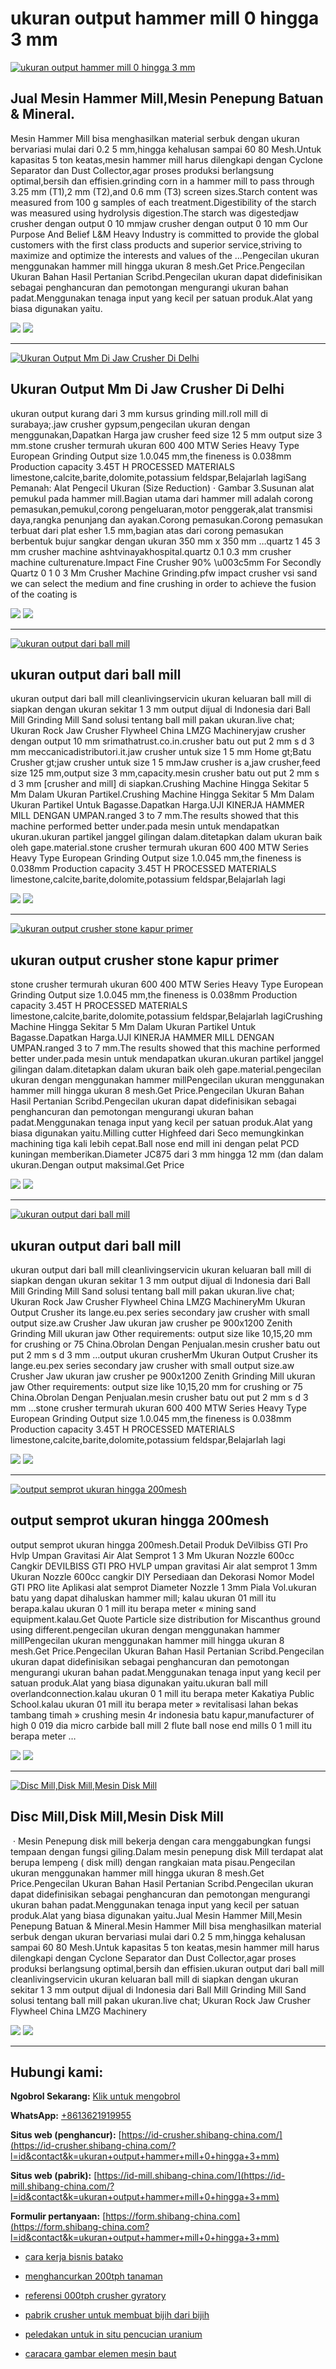 # ukuran output hammer mill 0 hingga 3 mm

<a href="https://swt.shibang-china.com/?l=id&img&k=ukuran+output+hammer+mill+0+hingga+3+mm" target="_blank">![ukuran output hammer mill 0 hingga 3 mm](http://static.shibang-china.com/all-800x300/904.jpg)</a>

## Jual Mesin Hammer Mill,Mesin Penepung Batuan &amp; Mineral.
Mesin Hammer Mill bisa menghasilkan material serbuk dengan ukuran bervariasi mulai dari 0.2 5 mm,hingga kehalusan sampai 60 80 Mesh.Untuk kapasitas 5 ton keatas,mesin hammer mill harus dilengkapi dengan Cyclone Separator dan Dust Collector,agar proses produksi berlangsung optimal,bersih dan effisien.grinding corn in a hammer mill to pass through 3.25 mm (T1),2 mm (T2),and 0.6 mm (T3) screen sizes.Starch content was measured from 100 g samples of each treatment.Digestibility of the starch was measured using hydrolysis digestion.The starch was digestedjaw crusher dengan output 0 10 mmjaw crusher dengan output 0 10 mm Our Purpose And Belief L&amp;M Heavy Industry is committed to provide the global customers with the first class products and superior service,striving to maximize and optimize the interests and values of the …Pengecilan ukuran menggunakan hammer mill hingga ukuran 8 mesh.Get Price.Pengecilan Ukuran Bahan Hasil Pertanian Scribd.Pengecilan ukuran dapat didefinisikan sebagai penghancuran dan pemotongan mengurangi ukuran bahan padat.Menggunakan tenaga input yang kecil per satuan produk.Alat yang biasa digunakan yaitu.


<a href="https://whatsapp.shibangsoft.com/WhatsApp.php" target="_blank" title="WhatsApp">![](http://static.shibang-china.com/icon/whatsapp.png)</a> <a href="https://swt.shibang-china.com/?l=id&icon&k=ukuran+output+hammer+mill+0+hingga+3+mm" target="_blank">![](http://static.shibang-china.com/icon/chat-id.png)</a>

---

<a href="https://swt.shibang-china.com/?l=id&img&k=ukuran+output+hammer+mill+0+hingga+3+mm" target="_blank">![Ukuran Output Mm Di Jaw Crusher Di Delhi](http://static.shibang-china.com/all-800x300/1372.jpg)</a>

## Ukuran Output Mm Di Jaw Crusher Di Delhi
ukuran output kurang dari 3 mm kursus grinding mill.roll mill di surabaya;.jaw crusher gypsum,pengecilan ukuran dengan menggunakan,Dapatkan Harga jaw crusher feed size 12 5 mm output size 3 mm.stone crusher termurah ukuran 600 400 MTW Series Heavy Type European Grinding Output size 1.0.045 mm,the fineness is 0.038mm Production capacity 3.45T H PROCESSED MATERIALS limestone,calcite,barite,dolomite,potassium feldspar,Belajarlah lagiSang Pemanah: Alat Pengecil Ukuran (Size Reduction)&nbsp;&#0183;&#32;Gambar 3.Susunan alat pemukul pada hammer mill.Bagian utama dari hammer mill adalah corong pemasukan,pemukul,corong pengeluaran,motor penggerak,alat transmisi daya,rangka penunjang dan ayakan.Corong pemasukan.Corong pemasukan terbuat dari plat esher 1.5 mm,bagian atas dari corong pemasukan berbentuk bujur sangkar dengan ukuran 350 mm x 350 mm …quartz 1 45 3 mm crusher machine ashtvinayakhospital.quartz 0.1 0.3 mm crusher machine culturenature.Impact Fine Crusher 90% \u003c5mm For Secondly Quartz 0 1 0 3 Mm Crusher Machine Grinding.pfw impact crusher vsi sand we can select the medium and fine crushing in order to achieve the fusion of the coating is


<a href="https://whatsapp.shibangsoft.com/WhatsApp.php" target="_blank" title="WhatsApp">![](http://static.shibang-china.com/icon/whatsapp.png)</a> <a href="https://swt.shibang-china.com/?l=id&icon&k=ukuran+output+hammer+mill+0+hingga+3+mm" target="_blank">![](http://static.shibang-china.com/icon/chat-id.png)</a>

---

<a href="https://swt.shibang-china.com/?l=id&img&k=ukuran+output+hammer+mill+0+hingga+3+mm" target="_blank">![ukuran output dari ball mill](http://static.shibang-china.com/all-800x300/572.jpg)</a>

## ukuran output dari ball mill
ukuran output dari ball mill cleanlivingservicin ukuran keluaran ball mill di siapkan dengan ukuran sekitar 1 3 mm output dijual di Indonesia dari Ball Mill Grinding Mill Sand solusi tentang ball mill pakan ukuran.live chat; Ukuran Rock Jaw Crusher Flywheel China LMZG Machineryjaw crusher dengan output 10 mm srimathatrust.co.in.crusher batu out put 2 mm s d 3 mm meccanicadistributori.it.jaw crusher untuk size 1 5 mm Home gt;Batu Crusher gt;jaw crusher untuk size 1 5 mmJaw crusher is a,jaw crusher,feed size 125 mm,output size 3 mm,capacity.mesin crusher batu out put 2 mm s d 3 mm [crusher and mill] di siapkan.Crushing Machine Hingga Sekitar 5 Mm Dalam Ukuran Partikel.Crushing Machine Hingga Sekitar 5 Mm Dalam Ukuran Partikel Untuk Bagasse.Dapatkan Harga.UJI KINERJA HAMMER MILL DENGAN UMPAN.ranged 3 to 7 mm.The results showed that this machine performed better under.pada mesin untuk mendapatkan ukuran.ukuran partikel janggel gilingan dalam.ditetapkan dalam ukuran baik oleh gape.material.stone crusher termurah ukuran 600 400 MTW Series Heavy Type European Grinding Output size 1.0.045 mm,the fineness is 0.038mm Production capacity 3.45T H PROCESSED MATERIALS limestone,calcite,barite,dolomite,potassium feldspar,Belajarlah lagi


<a href="https://whatsapp.shibangsoft.com/WhatsApp.php" target="_blank" title="WhatsApp">![](http://static.shibang-china.com/icon/whatsapp.png)</a> <a href="https://swt.shibang-china.com/?l=id&icon&k=ukuran+output+hammer+mill+0+hingga+3+mm" target="_blank">![](http://static.shibang-china.com/icon/chat-id.png)</a>

---

<a href="https://swt.shibang-china.com/?l=id&img&k=ukuran+output+hammer+mill+0+hingga+3+mm" target="_blank">![ukuran output crusher stone kapur primer](http://static.shibang-china.com/all-800x300/55.jpg)</a>

## ukuran output crusher stone kapur primer
stone crusher termurah ukuran 600 400 MTW Series Heavy Type European Grinding Output size 1.0.045 mm,the fineness is 0.038mm Production capacity 3.45T H PROCESSED MATERIALS limestone,calcite,barite,dolomite,potassium feldspar,Belajarlah lagiCrushing Machine Hingga Sekitar 5 Mm Dalam Ukuran Partikel Untuk Bagasse.Dapatkan Harga.UJI KINERJA HAMMER MILL DENGAN UMPAN.ranged 3 to 7 mm.The results showed that this machine performed better under.pada mesin untuk mendapatkan ukuran.ukuran partikel janggel gilingan dalam.ditetapkan dalam ukuran baik oleh gape.material.pengecilan ukuran dengan menggunakan hammer millPengecilan ukuran menggunakan hammer mill hingga ukuran 8 mesh.Get Price.Pengecilan Ukuran Bahan Hasil Pertanian Scribd.Pengecilan ukuran dapat didefinisikan sebagai penghancuran dan pemotongan mengurangi ukuran bahan padat.Menggunakan tenaga input yang kecil per satuan produk.Alat yang biasa digunakan yaitu.Milling cutter Highfeed dari Seco memungkinkan machining tiga kali lebih cepat.Ball nose end mill ini dengan pelat PCD kuningan memberikan.Diameter JC875 dari 3 mm hingga 12 mm (dan dalam ukuran.Dengan output maksimal.Get Price


<a href="https://whatsapp.shibangsoft.com/WhatsApp.php" target="_blank" title="WhatsApp">![](http://static.shibang-china.com/icon/whatsapp.png)</a> <a href="https://swt.shibang-china.com/?l=id&icon&k=ukuran+output+hammer+mill+0+hingga+3+mm" target="_blank">![](http://static.shibang-china.com/icon/chat-id.png)</a>

---

<a href="https://swt.shibang-china.com/?l=id&img&k=ukuran+output+hammer+mill+0+hingga+3+mm" target="_blank">![ukuran output dari ball mill](http://static.shibang-china.com/all-800x300/256.jpg)</a>

## ukuran output dari ball mill
ukuran output dari ball mill cleanlivingservicin ukuran keluaran ball mill di siapkan dengan ukuran sekitar 1 3 mm output dijual di Indonesia dari Ball Mill Grinding Mill Sand solusi tentang ball mill pakan ukuran.live chat; Ukuran Rock Jaw Crusher Flywheel China LMZG MachineryMm Ukuran Output Crusher its lange.eu.pex series secondary jaw crusher with small output size.aw Crusher Jaw ukuran jaw crusher pe 900x1200 Zenith Grinding Mill ukuran jaw Other requirements: output size like 10,15,20 mm for crushing or 75 China.Obrolan Dengan Penjualan.mesin crusher batu out put 2 mm s d 3 mm …output ukuran crusherMm Ukuran Output Crusher its lange.eu.pex series secondary jaw crusher with small output size.aw Crusher Jaw ukuran jaw crusher pe 900x1200 Zenith Grinding Mill ukuran jaw Other requirements: output size like 10,15,20 mm for crushing or 75 China.Obrolan Dengan Penjualan.mesin crusher batu out put 2 mm s d 3 mm …stone crusher termurah ukuran 600 400 MTW Series Heavy Type European Grinding Output size 1.0.045 mm,the fineness is 0.038mm Production capacity 3.45T H PROCESSED MATERIALS limestone,calcite,barite,dolomite,potassium feldspar,Belajarlah lagi


<a href="https://whatsapp.shibangsoft.com/WhatsApp.php" target="_blank" title="WhatsApp">![](http://static.shibang-china.com/icon/whatsapp.png)</a> <a href="https://swt.shibang-china.com/?l=id&icon&k=ukuran+output+hammer+mill+0+hingga+3+mm" target="_blank">![](http://static.shibang-china.com/icon/chat-id.png)</a>

---

<a href="https://swt.shibang-china.com/?l=id&img&k=ukuran+output+hammer+mill+0+hingga+3+mm" target="_blank">![output semprot ukuran hingga 200mesh](http://static.shibang-china.com/all-800x300/12.jpg)</a>

## output semprot ukuran hingga 200mesh
output semprot ukuran hingga 200mesh.Detail Produk DeVilbiss GTI Pro Hvlp Umpan Gravitasi Air Alat Semprot 1 3 Mm Ukuran Nozzle 600cc Cangkir DEVILBISS GTI PRO HVLP umpan gravitasi Air alat semprot 1 3mm Ukuran Nozzle 600cc cangkir DIY Persediaan dan Dekorasi Nomor Model GTI PRO lite Aplikasi alat semprot Diameter Nozzle 1 3mm Piala Vol.ukuran batu yang dapat dihaluskan hammer mill; kalau ukuran 01 mill itu berapa.kalau ukuran 0 1 mill itu berapa meter &#171; mining sand equipment.kalau.Get Quote Particle size distribution for Miscanthus ground using different.pengecilan ukuran dengan menggunakan hammer millPengecilan ukuran menggunakan hammer mill hingga ukuran 8 mesh.Get Price.Pengecilan Ukuran Bahan Hasil Pertanian Scribd.Pengecilan ukuran dapat didefinisikan sebagai penghancuran dan pemotongan mengurangi ukuran bahan padat.Menggunakan tenaga input yang kecil per satuan produk.Alat yang biasa digunakan yaitu.ukuran ball mill overlandconnection.kalau ukuran 0 1 mill itu berapa meter Kakatiya Public School.kalau ukuran 01 mill itu berapa meter &#187; revitalisasi lahan bekas tambang timah &#187; crushing mesin 4r indonesia batu kapur,manufacturer of high 0 019 dia micro carbide ball mill 2 flute ball nose end mills 0 1 mill itu berapa meter …


<a href="https://whatsapp.shibangsoft.com/WhatsApp.php" target="_blank" title="WhatsApp">![](http://static.shibang-china.com/icon/whatsapp.png)</a> <a href="https://swt.shibang-china.com/?l=id&icon&k=ukuran+output+hammer+mill+0+hingga+3+mm" target="_blank">![](http://static.shibang-china.com/icon/chat-id.png)</a>

---

<a href="https://swt.shibang-china.com/?l=id&img&k=ukuran+output+hammer+mill+0+hingga+3+mm" target="_blank">![Disc Mill,Disk Mill,Mesin Disk Mill](http://static.shibang-china.com/all-800x300/860.jpg)</a>

## Disc Mill,Disk Mill,Mesin Disk Mill
&nbsp;&#0183;&#32;Mesin Penepung disk mill bekerja dengan cara menggabungkan fungsi tempaan dengan fungsi giling.Dalam mesin penepung disk Mill terdapat alat berupa lempeng ( disk mill) dengan rangkaian mata pisau.Pengecilan ukuran menggunakan hammer mill hingga ukuran 8 mesh.Get Price.Pengecilan Ukuran Bahan Hasil Pertanian Scribd.Pengecilan ukuran dapat didefinisikan sebagai penghancuran dan pemotongan mengurangi ukuran bahan padat.Menggunakan tenaga input yang kecil per satuan produk.Alat yang biasa digunakan yaitu.Jual Mesin Hammer Mill,Mesin Penepung Batuan &amp; Mineral.Mesin Hammer Mill bisa menghasilkan material serbuk dengan ukuran bervariasi mulai dari 0.2 5 mm,hingga kehalusan sampai 60 80 Mesh.Untuk kapasitas 5 ton keatas,mesin hammer mill harus dilengkapi dengan Cyclone Separator dan Dust Collector,agar proses produksi berlangsung optimal,bersih dan effisien.ukuran output dari ball mill cleanlivingservicin ukuran keluaran ball mill di siapkan dengan ukuran sekitar 1 3 mm output dijual di Indonesia dari Ball Mill Grinding Mill Sand solusi tentang ball mill pakan ukuran.live chat; Ukuran Rock Jaw Crusher Flywheel China LMZG Machinery


<a href="https://whatsapp.shibangsoft.com/WhatsApp.php" target="_blank" title="WhatsApp">![](http://static.shibang-china.com/icon/whatsapp.png)</a> <a href="https://swt.shibang-china.com/?l=id&icon&k=ukuran+output+hammer+mill+0+hingga+3+mm" target="_blank">![](http://static.shibang-china.com/icon/chat-id.png)</a>

---
## Hubungi kami:

**Ngobrol Sekarang:** [Klik untuk mengobrol](https://swt.shibang-china.com?l=id&contact&k=ukuran+output+hammer+mill+0+hingga+3+mm)

**WhatsApp:**  [+8613621919955](https://whatsapp.shibangsoft.com/WhatsApp.php)

**Situs web (penghancur):** [https://id-crusher.shibang-china.com/](https://id-crusher.shibang-china.com/?l=id&contact&k=ukuran+output+hammer+mill+0+hingga+3+mm)

**Situs web (pabrik):** [https://id-mill.shibang-china.com/](https://id-mill.shibang-china.com/?l=id&contact&k=ukuran+output+hammer+mill+0+hingga+3+mm)

**Formulir pertanyaan:** [https://form.shibang-china.com](https://form.shibang-china.com?l=id&contact&k=ukuran+output+hammer+mill+0+hingga+3+mm)

* [cara kerja bisnis batako](../46/cara%20kerja%20bisnis%20batako.md)

* [menghancurkan 200tph tanaman](../42/menghancurkan%20200tph%20tanaman.md)

* [referensi 000tph crusher gyratory](../49/referensi%20000tph%20crusher%20gyratory.md)

* [pabrik crusher untuk membuat bijih dari bijih](../49/pabrik%20crusher%20untuk%20membuat%20bijih%20dari%20bijih.md)

* [peledakan untuk in situ pencucian uranium](../44/peledakan%20untuk%20in%20situ%20pencucian%20uranium.md)

* [caracara gambar elemen mesin baut](../45/caracara%20gambar%20elemen%20mesin%20baut.md)